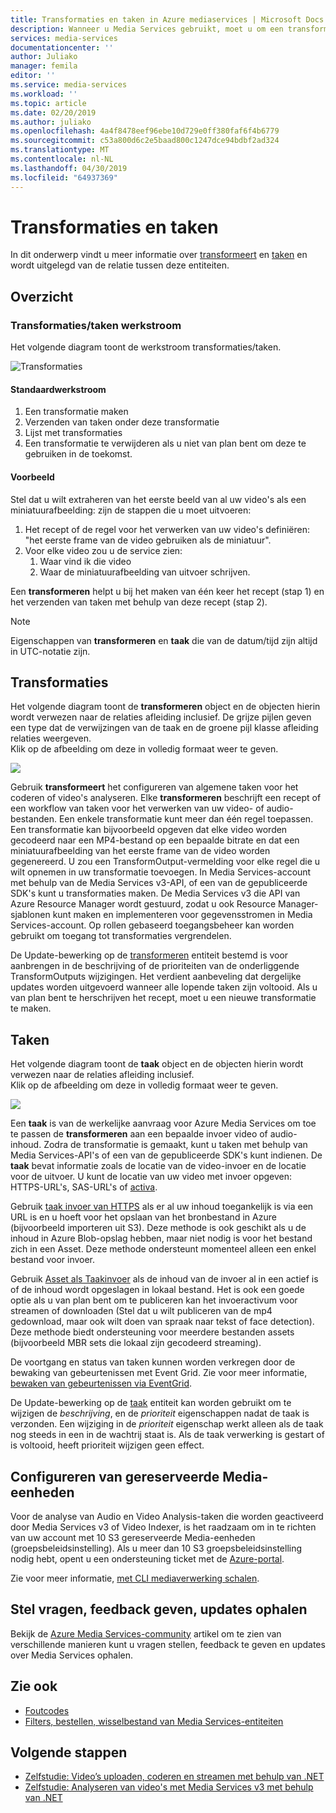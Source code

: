 ```yaml
---
title: Transformaties en taken in Azure mediaservices | Microsoft Docs
description: Wanneer u Media Services gebruikt, moet u om een transformatie om te beschrijven van de regels of de specificaties voor het verwerken van uw video's te maken. In dit artikel biedt een overzicht van wat transformatie is en het gebruik ervan.
services: media-services
documentationcenter: ''
author: Juliako
manager: femila
editor: ''
ms.service: media-services
ms.workload: ''
ms.topic: article
ms.date: 02/20/2019
ms.author: juliako
ms.openlocfilehash: 4a4f8478eef96ebe10d729e0ff380faf6f4b6779
ms.sourcegitcommit: c53a800d6c2e5baad800c1247dce94bdbf2ad324
ms.translationtype: MT
ms.contentlocale: nl-NL
ms.lasthandoff: 04/30/2019
ms.locfileid: "64937369"
---
```

# <a name="transforms-and-jobs"></a>Transformaties en taken

In dit onderwerp vindt u meer informatie over [transformeert](https://docs.microsoft.com/rest/api/media/transforms) en [taken](https://docs.microsoft.com/rest/api/media/jobs) en wordt uitgelegd van de relatie tussen deze entiteiten. 

## <a name="overview"></a>Overzicht 

### <a name="transformsjobs-workflow"></a>Transformaties/taken werkstroom

Het volgende diagram toont de werkstroom transformaties/taken.

![Transformaties](./media/encoding/transforms-jobs.png)

#### <a name="typical-workflow"></a>Standaardwerkstroom

1. Een transformatie maken 
2. Verzenden van taken onder deze transformatie 
3. Lijst met transformaties 
4. Een transformatie te verwijderen als u niet van plan bent om deze te gebruiken in de toekomst. 

#### <a name="example"></a>Voorbeeld

Stel dat u wilt extraheren van het eerste beeld van al uw video's als een miniatuurafbeelding: zijn de stappen die u moet uitvoeren: 

1. Het recept of de regel voor het verwerken van uw video's definiëren: "het eerste frame van de video gebruiken als de miniatuur". 
2. Voor elke video zou u de service zien: 
    1. Waar vind ik die video  
    2. Waar de miniatuurafbeelding van uitvoer schrijven. 

Een **transformeren** helpt u bij het maken van één keer het recept (stap 1) en het verzenden van taken met behulp van deze recept (stap 2).

> [!NOTE]
> Eigenschappen van **transformeren** en **taak** die van de datum/tijd zijn altijd in UTC-notatie zijn.

## <a name="transforms"></a>Transformaties

Het volgende diagram toont de **transformeren** object en de objecten hierin wordt verwezen naar de relaties afleiding inclusief. De grijze pijlen geven een type dat de verwijzingen van de taak en de groene pijl klasse afleiding relaties weergeven.<br/>Klik op de afbeelding om deze in volledig formaat weer te geven.  

<a href="./media/api-diagrams/transform-large.png" target="_blank"><img src="./media/api-diagrams/transform-small.png"></a> 

Gebruik **transformeert** het configureren van algemene taken voor het coderen of video's analyseren. Elke **transformeren** beschrijft een recept of een workflow van taken voor het verwerken van uw video- of audio-bestanden. Een enkele transformatie kunt meer dan één regel toepassen. Een transformatie kan bijvoorbeeld opgeven dat elke video worden gecodeerd naar een MP4-bestand op een bepaalde bitrate en dat een miniatuurafbeelding van het eerste frame van de video worden gegenereerd. U zou een TransformOutput-vermelding voor elke regel die u wilt opnemen in uw transformatie toevoegen. In Media Services-account met behulp van de Media Services v3-API, of een van de gepubliceerde SDK's kunt u transformaties maken. De Media Services v3 die API van Azure Resource Manager wordt gestuurd, zodat u ook Resource Manager-sjablonen kunt maken en implementeren voor gegevensstromen in Media Services-account. Op rollen gebaseerd toegangsbeheer kan worden gebruikt om toegang tot transformaties vergrendelen.

De Update-bewerking op de [transformeren](https://docs.microsoft.com/rest/api/media/transforms) entiteit bestemd is voor aanbrengen in de beschrijving of de prioriteiten van de onderliggende TransformOutputs wijzigingen. Het verdient aanbeveling dat dergelijke updates worden uitgevoerd wanneer alle lopende taken zijn voltooid. Als u van plan bent te herschrijven het recept, moet u een nieuwe transformatie te maken.

## <a name="jobs"></a>Taken

Het volgende diagram toont de **taak** object en de objecten hierin wordt verwezen naar de relaties afleiding inclusief.<br/>Klik op de afbeelding om deze in volledig formaat weer te geven.  

<a href="./media/api-diagrams/job-large.png" target="_blank"><img src="./media/api-diagrams/job-small.png"></a> 

Een **taak** is van de werkelijke aanvraag voor Azure Media Services om toe te passen de **transformeren** aan een bepaalde invoer video of audio-inhoud. Zodra de transformatie is gemaakt, kunt u taken met behulp van Media Services-API's of een van de gepubliceerde SDK's kunt indienen. De **taak** bevat informatie zoals de locatie van de video-invoer en de locatie voor de uitvoer. U kunt de locatie van uw video met invoer opgeven: HTTPS-URL's, SAS-URL's of [activa](https://docs.microsoft.com/rest/api/media/assets).  

Gebruik [taak invoer van HTTPS](job-input-from-http-how-to.md) als er al uw inhoud toegankelijk is via een URL is en u hoeft voor het opslaan van het bronbestand in Azure (bijvoorbeeld importeren uit S3). Deze methode is ook geschikt als u de inhoud in Azure Blob-opslag hebben, maar niet nodig is voor het bestand zich in een Asset. Deze methode ondersteunt momenteel alleen een enkel bestand voor invoer.
 
Gebruik [Asset als Taakinvoer](job-input-from-local-file-how-to.md) als de inhoud van de invoer al in een actief is of de inhoud wordt opgeslagen in lokaal bestand. Het is ook een goede optie als u van plan bent om te publiceren kan het invoeractivum voor streamen of downloaden (Stel dat u wilt publiceren van de mp4 gedownload, maar ook wilt doen van spraak naar tekst of face detection). Deze methode biedt ondersteuning voor meerdere bestanden assets (bijvoorbeeld MBR sets die lokaal zijn gecodeerd streaming).
 
De voortgang en status van taken kunnen worden verkregen door de bewaking van gebeurtenissen met Event Grid. Zie voor meer informatie, [bewaken van gebeurtenissen via EventGrid](job-state-events-cli-how-to.md).

De Update-bewerking op de [taak](https://docs.microsoft.com/rest/api/media/jobs) entiteit kan worden gebruikt om te wijzigen de *beschrijving*, en de *prioriteit* eigenschappen nadat de taak is verzonden. Een wijziging in de *prioriteit* eigenschap werkt alleen als de taak nog steeds in een in de wachtrij staat is. Als de taak verwerking is gestart of is voltooid, heeft prioriteit wijzigen geen effect.

## <a name="configure-media-reserved-units"></a>Configureren van gereserveerde Media-eenheden

Voor de analyse van Audio en Video Analysis-taken die worden geactiveerd door Media Services v3 of Video Indexer, is het raadzaam om in te richten van uw account met 10 S3 gereserveerde Media-eenheden (groepsbeleidsinstelling). Als u meer dan 10 S3 groepsbeleidsinstelling nodig hebt, opent u een ondersteuning ticket met de [Azure-portal](https://portal.azure.com/).

Zie voor meer informatie, [met CLI mediaverwerking schalen](media-reserved-units-cli-how-to.md).

## <a name="ask-questions-give-feedback-get-updates"></a>Stel vragen, feedback geven, updates ophalen

Bekijk de [Azure Media Services-community](media-services-community.md) artikel om te zien van verschillende manieren kunt u vragen stellen, feedback te geven en updates over Media Services ophalen.

## <a name="see-also"></a>Zie ook

* [Foutcodes](https://docs.microsoft.com/rest/api/media/jobs/get#joberrorcode)
* [Filters, bestellen, wisselbestand van Media Services-entiteiten](entities-overview.md)

## <a name="next-steps"></a>Volgende stappen

- [Zelfstudie: Video’s uploaden, coderen en streamen met behulp van .NET](stream-files-tutorial-with-api.md)
- [Zelfstudie: Analyseren van video's met Media Services v3 met behulp van .NET](analyze-videos-tutorial-with-api.md)
